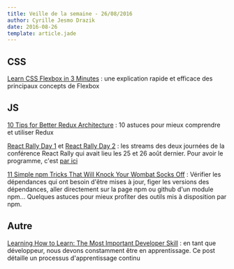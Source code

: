 ```yaml
---
title: Veille de la semaine - 26/08/2016
author: Cyrille Jesmo Drazik
date: 2016-08-26
template: article.jade
---
```


## CSS

[Learn CSS Flexbox in 3 Minutes](https://medium.com/learning-new-stuff/learn-css-flexbox-in-3-minutes-c616c7070672#.pa0ehd7sf) :
une explication rapide et efficace des principaux concepts de Flexbox

## JS

[10 Tips for Better Redux Architecture](https://medium.com/javascript-scene/10-tips-for-better-redux-architecture-69250425af44#.23gb5wk1l) :
10 astuces pour mieux comprendre et utiliser Redux

[React Rally Day 1](https://www.youtube.com/watch?v=Fk--XUEorvc) et [React Rally Day 2](https://www.youtube.com/watch?v=nI0cQ-2YR1I) :
les streams des deux journées de la conférence React Rally qui avait lieu les
25 et 26 août dernier. Pour avoir le programme, c'est [par ici](http://www.reactrally.com/schedule)

[11 Simple npm Tricks That Will Knock Your Wombat Socks Off](http://www.batmanstream.com/) :
Vérifier les dépendances qui ont besoin d'être mises à jour, figer les versions
des dépendances, aller directement sur la page npm ou github d'un module npm...
Quelques astuces pour mieux profiter des outils mis à disposition par npm.

## Autre

[Learning How to Learn: The Most Important Developer Skill](https://medium.freecodecamp.com/learning-how-to-learn-the-most-important-developer-skill-7bf62dfaf67d#.7szgm2wsm) :
en tant que développeur, nous devons constamment être en apprentissage. Ce post
détaille un processus d'apprentissage continu
